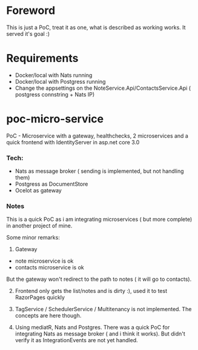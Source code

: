 # Foreword

This is just a PoC, treat it as one, what is described as working works. It served it's goal :)

# Requirements
- Docker/local with Nats running
- Docker/local with Postgress running 
- Change the appsettings on the NoteService.Api/ContactsService.Api ( postgress connstring + Nats IP)

# poc-micro-service
PoC - Microservice with a gateway, healthchecks, 2 microservices and a quick frontend with IdentityServer in asp.net core 3.0

### Tech: 

- Nats as message broker ( sending is implemented, but not handling them) 
- Postgress as DocumentStore
- Ocelot as gateway

### Notes

This is a quick PoC as i am integrating microservices ( but more complete) in another project of mine.

Some minor remarks:

1. Gateway

- note microservice is ok
- contacts microservice is ok

But the gateway won't redirect to the path to notes ( it will go to contacts).

2. Frontend only gets the list/notes and is dirty :), used it to test RazorPages quickly

3. TagService / SchedulerService / Multitenancy is not implemented. The concepts are here though.

4. Using mediatR, Nats and Postgres. There was a quick PoC for integrating Nats as message broker ( and i think it works). But didn't verify it as IntegrationEvents are not yet handled.


